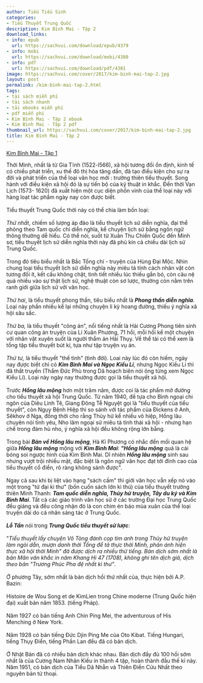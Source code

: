 ```yaml
---
author: Tiếu Tiếu Sinh
categories:
- Tiểu Thuyết Trung Quốc
description: Kim Bình Mai - Tập 2
download_links:
- info: epub
  url: https://sachvui.com/download/epub/4379
- info: mobi
  url: https://sachvui.com/download/mobi/4380
- info: pdf
  url: https://sachvui.com/download/pdf/4381
image: https://sachvui.com/cover/2017/kim-binh-mai-tap-2.jpg
layout: post
permalink: /kim-binh-mai-tap-2.html
tags:
- tải sách miễn phí
- tải sách nhanh
- tải ebooks miễn phí
- pdf miễn phí
- Kim Bình Mai - Tập 2 ebook
- Kim Bình Mai - Tập 2 pdf
thumbnail_url: https://sachvui.com/cover/2017/kim-binh-mai-tap-2.jpg
title: Kim Bình Mai - Tập 2
---
```


 <div class="item-desc text-justify"> <p><a href="https://sachvui.com/ebook/kim-binh-mai-tap-1-tieu-tieu-sinh.2175.html">Kim Bình Mai - Tập 1</a> </p><p>Thời Minh, nhất là từ Gia Tĩnh (1522-l566), xã hội tương đối ổn định, kinh tế có chiều phát triển, xu thế đô thị hóa tăng dần, đã tạo điều kiện cho sự ra đời và phát triển của thể loại văn học mới : trường thiên tiểu thuyết. Song hành với điều kiện xã hội đó là sự tiến bộ của kỹ thuật in khắc. Đến thời Vạn Lịch (1573- 1620) đã xuất hiện một cục diện phồn vinh của thể loại này với hàng loạt tác phẩm ngày nay còn được biết.<br><br>Tiểu thuyết Trung Quốc thời này có thể chia làm bốn loại:<br><br><em>Thứ nhất</em>, chiếm số lượng áp đảo là tiểu thuyết lịch sử diễn nghĩa, đại thể phỏng theo Tam quốc chí diễn nghĩa, kể chuyện lịch sử bằng ngôn ngữ thông thường dễ hiểu. Có thể nói, suốt từ Xuân Thu Chiến Quốc đến Minh sơ, tiểu thuyết lịch sử diễn nghĩa thời này đã phủ kín cả chiều dài lịch sử Trung Quốc.<br><br>Trong đó tiêu biểu nhất là Bắc Tống chí - truyện của Hùng Đại Mộc. Nhìn chung loại tiểu thuyết lịch sử diễn nghĩa này miêu tả tính cách nhân vật còn tương đối ít, kết cấu không chặt, tình tiết nhiều lúc thiếu gắn bó, còn câu nệ quá nhiều vào sự thật lịch sử, nghệ thuật còn sơ lược, thường còn nằm trên ranh giới giữa lịch sử với văn học.<br><br><em>Thứ hai</em>, là tiểu thuyết phong thần, tiêu biểu nhất là <strong><em>Phong thần diễn nghĩa</em></strong>. Loại này phần nhiều kể lại những chuyện li kỳ hoang đường, thiếu ý nghĩa xã hội sâu sắc.<br><br><em>Thứ ba,</em> là tiểu thuyết "công án", nổi tiếng nhất là Hải Cương Phong tiên sinh cư quan công án truyện của Lí Xuân Phương, 71 hồi, mỗi hồi kể một chuyện với nhân vật xuyên suốt là người thẩm án Hải Thụy. Về thể tài có thể xem là tổng tập tiểu thuyết bút kí, tựa như tập truyện vụ án.<br><br><em>Thứ tư,</em> là tiểu thuyết "thế tình" (tình đời). Loai này lúc đó còn hiếm, ngày nay được biết chỉ có <strong><em>Kim Bình Mai và Ngọc Kiều Lí</em></strong>, nhưng Ngọc Kiều Lí thì đã thất truyền (Thẩm Đức Phù trong Dã hoạch biên nói ông từng xem Ngọc Kiều Lí). Loại này ngày nay thường được gọi là tiểu thuyết xã hội.<br><br>Trước <em><strong>Hồng lâu mộng</strong></em> hơn một trăm năm, được coi là tác phẩm mở đường cho tiểu thuyết xã hội Trung Quốc. Từ năm 1940, đề tựa cho Bình ngoại chi ngôn của Diêu Linh Tê, Giang Đông Tễ Nguyệt gọi là "tiểu thuyết của tiểu thuyết", còn Ngụy Bệnh Hiệp thì so sánh với tác phẩm của Đickens ở Anh, Sêkhov ở Nga, đồng thời cho rằng Thủy hử kể nhiều võ hiệp, Hồng lâu chuyên nói tình yêu, Nho lâm ngoại sử miêu tả tình thái xã hội - nhưng hạn chế trong đám hủ nho, ý nghĩa xã hội đều không rộng lớn bằng.<br><br>Trong bài <strong><em>Bàn về Hồng lâu mộng</em></strong>, Hà Kì Phương có nhắc đến mối quan hệ giữa <em><strong>Hồng lâu mộng</strong></em> mộng với <strong><em>Kim Bình Mai</em></strong>: <strong><em>"Hồng lâu mộng</em></strong> quả là cái bóng soi ngược hình của Kim Bình Mai. Dĩ nhiên <strong><em>Hồng lâu mộng</em></strong> sinh sau nhưng vượt trội nhiều mặt, đặc biệt là ngôn ngữ văn học đạt tới đỉnh cao của tiểu thuyết cổ điển, rõ ràng không sánh được".<br><br>Ngay cả sau khi bị liệt vào hạng "sách cấm" thì giới văn học vẫn xếp nó vào một trong "tứ đại kì thư" (bốn cuốn sách lớn kì thú) của tiểu thuyết trường thiên Minh Thanh: <strong><em>Tam quốc diễn nghĩa, Thủy hử truyện, Tây du ký và Kim Bình Mai</em></strong>. Tất cả các giáo trình văn học sử ở các trường Đại học Trung Quốc đều giảng và đều công nhận đó là con chim én báo mùa xuân của thể loại truyện dài do cá nhân sáng tác ở Trung Quốc.<br><br><strong><em>Lỗ Tấn</em></strong> nói trong <strong><em>Trung Quốc tiểu thuyết sử lược</em></strong>:<br><br>"<em>Tiểu thuyết lấy chuyện Võ Tòng đánh cọp tìm anh trong Thủy hử truyện làm ngòi dẫn, mượn danh thời Tống để tả thực thời Minh, phản ánh hiện thực xã hội thời Minh" đã được dịch ra nhiều thứ tiếng. Bản dịch sớm nhất là bản Mãn văn khắc in năm Khang Hi 47 (1708), không ghi tên dịch giả, dịch theo bản "Trương Phúc Pha đệ nhất kì thư"</em>.<br><br>Ở phương Tây, sớm nhất là bản dịch hồi thứ nhất của, thực hiện bởi A.P. Bazin:<br><br>Histoire de Wou Song et de KimLien trong Chine moderne (Trung Quốc hiện đại) xuất bản năm 1853. (tiếng Pháp).<br><br>Năm 1927 có bản tiếng Anh Chin Ping Mei, the adventurous of His Menching ở New York.<br><br>Năm 1928 có bản tiếng Đức Djin Ping Me của Oto Kibat. Tiếng Hungari, tiếng Thụy Điển, tiếng Phần Lan đều đã có bản dịch.<br><br>Ở Nhật Bản đã có nhiều bản dịch khác nhau. Bản dịch đầy đủ 100 hồi sớm nhất là của Cương Nam Nhân Kiều in thành 4 tập, hoàn thành đầu thế kỉ này. Năm 1951, có bản dịch của Tiểu Dã Nhẫn và Thiên Điền Cửu Nhất theo nguyên bản từ thoại.</p> </div>